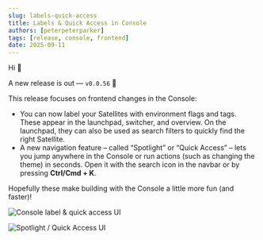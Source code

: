 ```yaml
---
slug: labels-quick-access
title: Labels & Quick Access in Console
authors: [peterpeterparker]
tags: [release, console, frontend]
date: 2025-09-11
---
```


Hi 👋

A new release is out — `v0.0.56` 🚀

This release focuses on frontend changes in the Console:

- You can now label your Satellites with environment flags and tags. These appear in the launchpad, switcher, and overview. On the launchpad, they can also be used as search filters to quickly find the right Satellite.
- A new navigation feature – called “Spotlight” or “Quick Access” – lets you jump anywhere in the Console or run actions (such as changing the theme) in seconds. Open it with the search icon in the navbar or by pressing **Ctrl/Cmd + K**.

Hopefully these make building with the Console a little more fun (and faster)!

![Console label & quick access UI](https://us1.discourse-cdn.com/flex023/uploads/dfn/optimized/3X/8/2/828f1e207215504ed701ee47bf085d3cbf6e9bb8_2_1366x1000.jpeg)

![Spotlight / Quick Access UI](https://us1.discourse-cdn.com/flex023/uploads/dfn/optimized/3X/c/f/cffb2d23103fcaefedfb25587bda8fb94351182d_2_1366x1000.jpeg)
